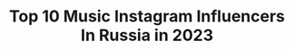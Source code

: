 ---
title: Top 10 Music Instagram Influencers In Russia in 2023
description: >-
  Find top music Instagram influencers in Russia in 2023. Most popular hashtags: #singer #music #voice.
platform: Instagram
hits: 1173
text_top: Analyze the best Instagram accounts on inBeat.
text_bottom: inBeat has 1173 Instagram influencers like this in Russia for you to pitch.
profiles:
  - username: "mavl.x"
    fullname: >-
      Мэвл
    bio: >-
      @legacy_music_to 👊 💌 booking@musiclegacy.ru | +79959218354 Антон Трек «ДА ПОШЛО ВСЕ» 🥀
    location: "Russia"
    followers: 678839
    engagement: 1056
    commentsToLikes: 0.043475
    id: ck5q5pxw6u0kw0i11cu4fhdfk
    verified: true
    hashtags: "#honormagicearbuds"
  - username: "lizi_kotenok"
    fullname: >-
      Модель / Model 👸
    bio: >-
      🤗 Лиза Толмачёва & мама Марина 😉 🎤,💃, 🎨, 📽, 📸, #musicLizi ☝️ Run by mom @marinak_2007 📲 По сотрудничеству➡️Директ 🇷🇺 Москва-СПб МА @macaroniskids
    location: "Russia"
    followers: 22540
    engagement: 619
    commentsToLikes: 0.123459
    id: ck6tpc7kaj0wx0j7166iwlr0q
    verified: false
    hashtags: "#firdsmodels, #musiclizi, #polkadots, #pati"
  - username: "ya_krivtsova"
    fullname: >-
      Евгения Кривцова
    bio: >-
      Sexy мама троих✌🏻 Гоняю на Porsche и голодаю по три дня🧘🏻‍♀️ Ругаюсь матом 🤪 🎞TV Host: Music Box ⠀ 🥜 ешь @ohmynuts.store ⠀ 📮krivtsovaPR@ya.ru
    location: "Russia"
    followers: 3010240
    engagement: 345
    commentsToLikes: 0.124086
    id: ck137wbn1ddkx0i19f8lqkv4x
    verified: false
    hashtags: "#sunsiyam, #olhuveli, #sunsiyamresorts, #maldives"
  - username: "anna_radchenko"
    fullname: >-
      Режиссёр с Марса 🎬
    bio: >-
      🎥Клиенты: Nike, Warner music, Vogue 🇬🇧Живу в Лондоне 🤝Знаю, как подружить искусство и 💶 🔥Онлайн курсы, меняющие карьеры и жизни 🎙Подкаст «Прорыв»
    location: "Russia"
    followers: 105823
    engagement: 461
    commentsToLikes: 0.040160
    id: ck5pw2dzikrsa0i11jr5l0w8r
    verified: false
    hashtags: ""
  - username: "avivagelfermundl"
    fullname: >-
      Aviva✨Aвива✨
    bio: >-
      Vaganova Ballet Academy ‘20 ➡️ @bostonballet ‘18 Prix de Lausanne Prize Winner/Vaganova Prix 🥈18 Music Center Grandprize/DDS model
    location: "Russia"
    followers: 7889
    engagement: 1417
    commentsToLikes: 0.026510
    id: ckap73954ig720i78sdakn2jt
    verified: false
    hashtags: "#balletworld, #worldofballet, #ballet, #dancephotography"
  - username: "narcismusic"
    fullname: >-
      Narcis Iustin Ianau
    bio: >-
      New music video out now 👇
    location: "Russia"
    followers: 8589
    engagement: 934
    commentsToLikes: 0.061015
    id: ck9haph18diit0j78fmu0qk1b
    verified: false
    hashtags: "#eyes, #singer, #world, #singing"
  - username: "_comrade"
    fullname: >-
      🐁 COMRADE* 🌈 Moscow, RU
    bio: >-
      artist ✷ designer ✷ musician ✷ influencer ✷ mental person ✷ riot grrrl 🖍art 🖇tattoo @ownhead_ 🎨@ocdd_fun 🎤vocal @fatherssins_ 🎸bass @frienemies_punk
    location: "Russia"
    followers: 37842
    engagement: 1071
    commentsToLikes: 0.016888
    id: ck14h0zq1801o0i19jpbbgf9v
    verified: false
    hashtags: "#squier, #monkistyle, #picsart, #comrade"
  - username: "hayrzamanov"
    fullname: >-
      🎹Альберт Хайрзаманов🎹
    bio: >-
      Albert | Professional Musician Booking: +7-919-322-03-42 Pianist🎹 Saxophonist 🎷 Guitar player🎸 Singer🎤
    location: "Russia"
    followers: 7279
    engagement: 618
    commentsToLikes: 0.115601
    id: ck6u61dl0cz750j71q05buzr5
    verified: false
    hashtags: "#tiktokrussia, #saxophone, #piano, #pianocover"
  - username: "yella_kg"
    fullname: >-
      Елла 🎙
    bio: >-
      Назгуль Токтакунова Победитель проекта «Резидент ТНТ Music» 🇷🇺 Автор песен / Поэт / Исполнитель 🎙 «Пончик» 👇🏻👇🏻👇🏻
    location: "Russia"
    followers: 335213
    engagement: 162
    commentsToLikes: 0.031894
    id: ck14hbmwp9i8v0i19uhqvc78x
    verified: false
    hashtags: "#nofilter, #ilg, #iloveyoumom"
  - username: "anastasia_rafalovskaya"
    fullname: >-
      Anastasia Rafalovskaya
    bio: >-
      TV Host on Music Box Founder & Editor -in-Chief "BALLARE MAGAZINE"
    location: "Russia"
    followers: 252432
    engagement: 160
    commentsToLikes: 0.034233
    id: ck6tpe63zjcol0j71nnd90ukg
    verified: false
    hashtags: ""
---